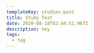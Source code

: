 ```yaml
---
templateKey: studies-post
title: Study Test
date: 2020-08-18T02:44:51.967Z
description: hey
tags:
  - tag
---
```

